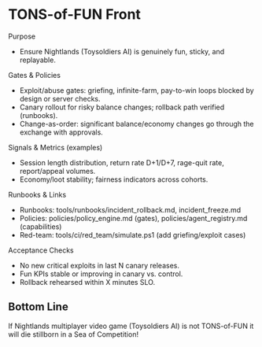 # TONS-of-FUN Front

Purpose
- Ensure Nightlands (Toysoldiers AI) is genuinely fun, sticky, and replayable.

Gates & Policies
- Exploit/abuse gates: griefing, infinite-farm, pay-to-win loops blocked by design or server checks.
- Canary rollout for risky balance changes; rollback path verified (runbooks).
- Change-as-order: significant balance/economy changes go through the exchange with approvals.

Signals & Metrics (examples)
- Session length distribution, return rate D+1/D+7, rage-quit rate, report/appeal volumes.
- Economy/loot stability; fairness indicators across cohorts.

Runbooks & Links
- Runbooks: tools/runbooks/incident_rollback.md, incident_freeze.md
- Policies: policies/policy_engine.md (gates), policies/agent_registry.md (capabilities)
- Red-team: tools/ci/red_team/simulate.ps1 (add griefing/exploit cases)

Acceptance Checks
- No new critical exploits in last N canary releases.
- Fun KPIs stable or improving in canary vs. control.
- Rollback rehearsed within X minutes SLO.

## Bottom Line

If Nightlands multiplayer video game (Toysoldiers AI) is not TONS-of-FUN it will die stillborn in a Sea of Competition!

